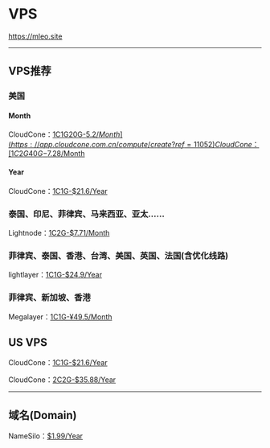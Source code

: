 # VPS

https://mleo.site 

---

## VPS推荐  
### 美国
#### Month
CloudCone：[1C1G20G-$5.2/Month](https://app.cloudcone.com.cn/compute/create?ref=11052)  
CloudCone：[1C2G40G-$7.28/Month](https://app.cloudcone.com.cn/compute/create?ref=11052)  
#### Year
CloudCone：[1C1G-$21.6/Year](https://app.cloudcone.com.cn/vps/1/create?ref=11052&token=vps-1)  

### 泰国、印尼、菲律宾、马来西亚、亚太……
Lightnode：[1C2G-$7.71/Month](https://www.lightnode.com/?inviteCode=JJI33F&promoteWay=LINK)   

### 菲律宾、泰国、香港、台湾、美国、英国、法国(含优化线路)
lightlayer：[1C1G-$24.9/Year](https://account.lightlayer.net/?affid=171)


### 菲律宾、新加坡、香港
Megalayer：[1C1G-¥49.5/Month](https://account.megalayer.net/aff.php?aff=1678)   


## US VPS 
CloudCone：[1C1G-$21.6/Year](https://app.cloudcone.com.cn/vps/1/create?ref=11052&token=vps-1)  

CloudCone：[2C2G-$35.88/Year](https://app.cloudcone.com.cn/vps/2/create?ref=11052&token=vps-2)   

---

## 域名(Domain)
NameSilo：[$1.99/Year](https://www.namesilo.com/?rid=285e694it)

